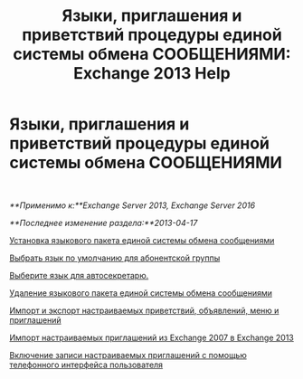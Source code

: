 ﻿---
title: 'Языки, приглашения и приветствий процедуры единой системы обмена СООБЩЕНИЯМИ: Exchange 2013 Help'
TOCTitle: Языки, приглашения и приветствий процедуры единой системы обмена СООБЩЕНИЯМИ
ms:assetid: 935bcf76-f27d-406e-962b-3adb014cf76e
ms:mtpsurl: https://technet.microsoft.com/ru-ru/library/JJ863293(v=EXCHG.150)
ms:contentKeyID: 50556411
ms.date: 05/22/2018
mtps_version: v=EXCHG.150
ms.translationtype: MT
---

# Языки, приглашения и приветствий процедуры единой системы обмена СООБЩЕНИЯМИ

 

_**Применимо к:**Exchange Server 2013, Exchange Server 2016_

_**Последнее изменение раздела:**2013-04-17_

[Установка языкового пакета единой системы обмена сообщениями](install-a-um-language-pack-exchange-2013-help.md)

[Выбрать язык по умолчанию для абонентской группы](set-the-default-language-on-a-dial-plan-exchange-2013-help.md)

[Выберите язык для автосекретарю.](select-the-language-for-an-auto-attendant-exchange-2013-help.md)

[Удаление языкового пакета единой системы обмена сообщениями](remove-a-um-language-pack-exchange-2013-help.md)

[Импорт и экспорт настраиваемых приветствий, объявлений, меню и приглашений](import-and-export-custom-greetings-announcements-menus-and-prompts-exchange-2013-help.md)

[Импорт настраиваемых приглашений из Exchange 2007 в Exchange 2013](import-custom-prompts-from-exchange-2007-to-exchange-2013-exchange-2013-help.md)

[Включение записи настраиваемых приглашений с помощью телефонного интерфейса пользователя](enable-custom-prompt-recording-using-the-telephone-user-interface-exchange-2013-help.md)

